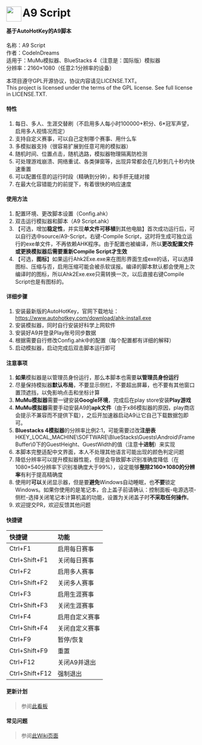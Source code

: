 ﻿# A9 Script <img src="https://raw.githubusercontent.com/CodeInDreams/A9-Script/master/source/logo_b.ico" width="40" hegiht="40" div align ="left"/>

#### 基于AutoHotKey的A9脚本

名称：A9 Script  
作者：CodeInDreams  
适用于：MuMu模拟器、BlueStacks 4（注意是：国际版）模拟器  
分辨率：2160×1080（任意2:1分辨率的设备）  
  
本项目遵守GPL开源协议，协议内容请见LICENSE.TXT。  
This project is licensed under the terms of the GPL license. See full license in LICENSE.TXT.
#### 特性
1. 每日、多人、生涯交替刷（不启用多人每小时100000+积分、6*冠军声望，启用多人视情况而定）
1. 支持自定义赛事，可以自己定制哪个赛事、用什么车
1. 多模拟器支持（很容易扩展到任意可用的模拟器）
1. 随机时间、位置点击，随机选路，模拟器物理隔离防检测
1. 可处理游戏崩溃、网络重试、各类弹窗等，出现异常都会在几秒到几十秒内快速重置
1. 可以配置任意的运行时段（精确到分钟），和手肝无缝对接
1. 在最大化容错能力的前提下，有着很快的响应速度
#### 使用方法
1. 配置环境、更改脚本设置（Config.ahk）
1. 双击运行模拟器和脚本（A9 Script.ahk）
1. 【可选，增加**稳定性**，并实现**单文件可移植**到其他电脑】首次成功运行后，可以自行选中source/A9-Script，右键-Compile Script，这时将生成可独立运行的exe单文件，不再依赖AHK程序。由于配置也被编译，所以**更改配置文件或更换模拟器后需要重新Compile Script才生效**
1. 【可选，**图标**】如果运行Ahk2Exe.exe来在图形界面生成exe的话，可以选择图标、压缩与否，启用压缩可能会被杀软误报。编译的脚本默认都会使用上次编译时的图标，所以Ahk2Exe.exe只需转换一次，以后直接右键Compile Script也是有图标的。
#### 详细步骤
1. 安装最新版的AutoHotKey，官网下载地址：https://www.autohotkey.com/download/ahk-install.exe
1. 安装模拟器，同时自行安装好科学上网软件
1. 安装好A9并登录Play账号同步数据
1. 根据需要自行修改Config.ahk中的配置（每个配置都有详细的解释）
1. 启动模拟器，启动完成后双击脚本运行即可
#### 注意事项
1. **如果**模拟器是以管理员身份运行，那么本脚本也需要**以管理员身份运行**
1. 尽量保持模拟器**默认布局**，不要显示侧栏，不要超出屏幕，也不要有其他窗口置顶遮挡，以免影响点击和坐标计算
1. **MuMu模拟器**需要一键安装**Google环境**，完成后在play store安装**Play游戏**
1. **MuMu模拟器**需要手动安装A9的**apk文件**（由于x86模拟器的原因，play商店会提示不兼容而不提供下载），之后开加速器启动A9让它自己下载数据包即可。
1. **Bluestacks 4模拟器**的分辨率比例2:1，可能需要过改**注册表**HKEY_LOCAL_MACHINE\SOFTWARE\BlueStacks\Guests\Android\FrameBuffer\0下的GuestHeight、GuestWidth的值（注意**十进制**）来实现
1. 本脚本完整适配中文界面，本人不处理其他语言可能出现的颜色判定问题
1. 降低分辨率可以提升模拟器性能，但是会导致脚本识别准确度降低（在1080×540分辨率下识别准确度大于99%），设定能够**整除2160×1080的分辨率**有利于提高精确度
1. 使用时**可以**关闭显示器，但是要**避免**Windows自动睡眠，也**不要**锁定Windows。如果你使用的是笔记本，合上盖子前请确认：控制面板-电源选项-侧栏-选择关闭笔记本计算机盖的功能，设置为关闭盖子时**不采取任何操作**。
1. 欢迎提交PR，欢迎反馈其他问题
#### 快捷键
| 快捷键 | 功能 |
| :--- | :--- |
| Ctrl+F1 | 启用每日赛事 |
| Ctrl+Shift+F1 | 关闭每日赛事 |
| Ctrl+F2 | 启用多人赛事 |
| Ctrl+Shift+F2 | 关闭多人赛事 |
| Ctrl+F3 | 启用生涯赛事 |
| Ctrl+Shift+F3 | 关闭生涯赛事 |
| Ctrl+F4 | 启用自定义赛事 |
| Ctrl+Shift+F4 | 关闭自定义赛事 |
| Ctrl+F9 | 暂停/恢复 |
| Ctrl+Shift+F9 | 重置 |
| Ctrl+F12 | 关闭A9并退出 |
| Ctrl+Shift+F12 | 强制退出 |
#### 更新计划

> 参阅[此看板](https://github.com/CodeInDreams/A9-Script/projects/1)

#### 常见问题

> 参阅[此Wiki页面](https://github.com/CodeInDreams/A9-Script/wiki/%E5%B8%B8%E8%A7%81%E9%97%AE%E9%A2%98-FAQ)
